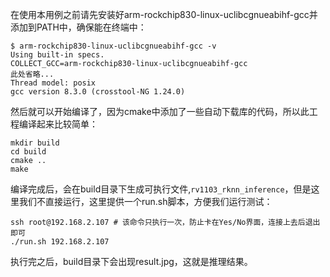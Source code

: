 在使用本用例之前请先安装好arm-rockchip830-linux-uclibcgnueabihf-gcc并添加到PATH中，确保能在终端中：
```shell
$ arm-rockchip830-linux-uclibcgnueabihf-gcc -v
Using built-in specs.
COLLECT_GCC=arm-rockchip830-linux-uclibcgnueabihf-gcc
此处省略...
Thread model: posix
gcc version 8.3.0 (crosstool-NG 1.24.0) 
```
然后就可以开始编译了，因为cmake中添加了一些自动下载库的代码，所以此工程编译起来比较简单：
```shell
mkdir build
cd build
cmake ..
make
```
编译完成后，会在build目录下生成可执行文件,`rv1103_rknn_inference`，但是这里我们不直接运行，这里提供一个run.sh脚本，方便我们运行测试：
```shell
ssh root@192.168.2.107 # 该命令只执行一次，防止卡在Yes/No界面，连接上去后退出即可
./run.sh 192.168.2.107
```
执行完之后，build目录下会出现result.jpg，这就是推理结果。